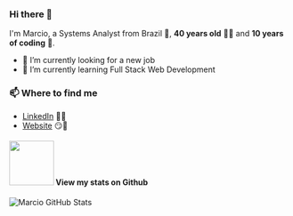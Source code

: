 ### Hi there 👋

I'm Marcio, a Systems Analyst from Brazil 💚, **40 years old** 👶🏻 and **10 years of coding** 🧐. 

- 🔭 I’m currently looking for a new job
- 🌱 I’m currently learning Full Stack Web Development

### 📫 Where to find me

- [LinkedIn](https://linkedin.com/in/mjlbnu) 👨💼
- [Website](https://www.programadorbr.com.br/) 😏🔗

#### <img src="https://octodex.github.com/images/daftpunktocat-thomas.gif" width="80"> View my stats on Github 
   
![Marcio GitHub Stats](https://github-readme-stats.vercel.app/api?username=mjlbnu&show_icons=true)
